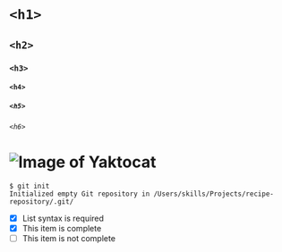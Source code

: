 #  `<h1>`
##  `<h2>`
###  `<h3>`
####  `<h4>` 
#####  `<h5>`
######  `<h6>` 

# ![Image of Yaktocat](https://octodex.github.com/images/yaktocat.png)

```
$ git init
Initialized empty Git repository in /Users/skills/Projects/recipe-repository/.git/
```
- [x] List syntax is required
- [x] This item is complete
- [ ] This item is not complete
